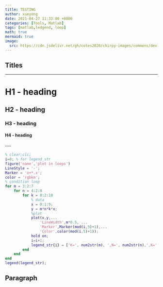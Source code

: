 ```yaml
---
title: TESTING
author: xueyong
date: 2021-04-27 11:33:00 +0800
categories: [Tools, Matlab]
tags: [matlab,ledgend, loop]
math: true
mermaid: true
image:
  src: https://cdn.jsdelivr.net/gh/cotes2020/chirpy-images/commons/devices-mockup.png
---
```



## Titles
---
# H1 - heading

<h2 data-toc-skip>H2 - heading</h2>

<h3 data-toc-skip>H3 - heading</h3>

<h4>H4 - heading</h4>
---
<br>

```matlab
% clear;clc;
i=0; % for legend_str
figure('name','plot in loops')
LineStyle = '-';
Marker = 'o+*.x';
color = 'rgbkm'; 
% condition loop
for m = 3:2:7
    for n = 4:2:8
        for k = 8:2:10
            % data
            x = 0:1:9;
            y = m*n*k*x;
            %plot
            plot(x,y,...
                'LineWidth',m*0.5, ...
                'Marker',Marker(mod(i,5)+1),...
                'Color',color(mod(i,5)+1)); 
            hold on; 
            i=i+1;
            legend_str{i} = ['K=', num2str(m), ',N=', num2str(n),',K=', num2str(k)];
        end
    end
end
legend(legend_str);
```

## Paragraph

